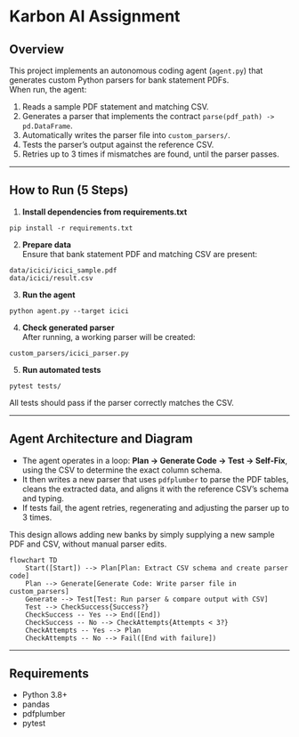 # Karbon AI Assignment

## Overview

This project implements an autonomous coding agent (`agent.py`) that generates custom Python parsers for bank statement PDFs.  
When run, the agent:
1. Reads a sample PDF statement and matching CSV.
2. Generates a parser that implements the contract `parse(pdf_path) -> pd.DataFrame`.
3. Automatically writes the parser file into `custom_parsers/`.
4. Tests the parser’s output against the reference CSV.
5. Retries up to 3 times if mismatches are found, until the parser passes.

---

## How to Run (5 Steps)

1. **Install dependencies from requirements.txt**  
```
pip install -r requirements.txt
```

2. **Prepare data**  
Ensure that bank statement PDF and matching CSV are present:
```
data/icici/icici_sample.pdf
data/icici/result.csv
```

3. **Run the agent**  
```
python agent.py --target icici
```

4. **Check generated parser**  
After running, a working parser will be created:
```
custom_parsers/icici_parser.py
```

5. **Run automated tests**  
```
pytest tests/
```

All tests should pass if the parser correctly matches the CSV.

---

## Agent Architecture and Diagram

- The agent operates in a loop: **Plan → Generate Code → Test → Self‑Fix**, using the CSV to determine the exact column schema.  
- It then writes a new parser that uses `pdfplumber` to parse the PDF tables, cleans the extracted data, and aligns it with the reference CSV’s schema and typing.  
- If tests fail, the agent retries, regenerating and adjusting the parser up to 3 times. 

This design allows adding new banks by simply supplying a new sample PDF and CSV, without manual parser edits.

```mermaid
flowchart TD
    Start([Start]) --> Plan[Plan: Extract CSV schema and create parser code]
    Plan --> Generate[Generate Code: Write parser file in custom_parsers]
    Generate --> Test[Test: Run parser & compare output with CSV]
    Test --> CheckSuccess{Success?}
    CheckSuccess -- Yes --> End([End])
    CheckSuccess -- No --> CheckAttempts{Attempts < 3?}
    CheckAttempts -- Yes --> Plan
    CheckAttempts -- No --> Fail([End with failure])
```

---

## Requirements

- Python 3.8+
- pandas
- pdfplumber
- pytest



